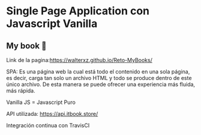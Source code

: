 # Single Page Application con Javascript Vanilla

## My book :green_book:

Link de la pagina:https://walterxz.github.io/Reto-MyBooks/

SPA: Es una página web la cual está todo el contenido en una sola página, es decir, carga tan solo un archivo HTML y todo se produce dentro de este único archivo. De esta manera se puede ofrecer una experiencia más fluida, más rápida.

Vanilla JS = Javascript Puro

API utilizada: https://api.itbook.store/

Integración continua con TravisCI